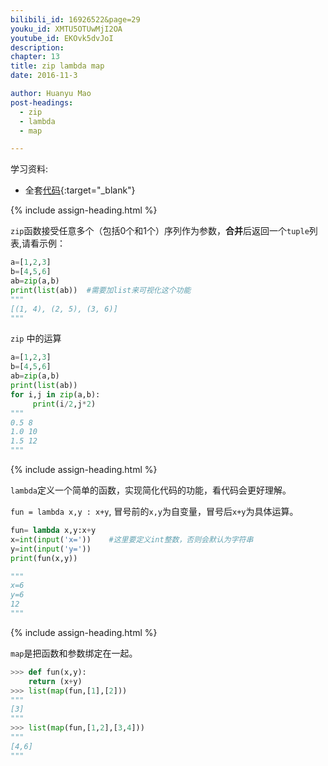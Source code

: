 ```yaml
---
bilibili_id: 16926522&page=29
youku_id: XMTU5OTUwMjI2OA
youtube_id: EKOvk5dvJoI
description: 
chapter: 13
title: zip lambda map
date: 2016-11-3

author: Huanyu Mao
post-headings:
  - zip
  - lambda
  - map

---
```



学习资料:
* 全套[代码](https://github.com/MorvanZhou/tutorials/blob/master/basic/29_zip_lambda_map.py){:target="_blank"}



{% include assign-heading.html %}

`zip`函数接受任意多个（包括0个和1个）序列作为参数，**合并**后返回一个`tuple`列表,请看示例：

```python
a=[1,2,3]
b=[4,5,6]
ab=zip(a,b)
print(list(ab))  #需要加list来可视化这个功能
"""
[(1, 4), (2, 5), (3, 6)]
"""
```

`zip` 中的运算

```python
a=[1,2,3]
b=[4,5,6]
ab=zip(a,b)
print(list(ab))
for i,j in zip(a,b):
     print(i/2,j*2)
"""
0.5 8
1.0 10
1.5 12
"""
```




{% include assign-heading.html %}

`lambda`定义一个简单的函数，实现简化代码的功能，看代码会更好理解。

`fun = lambda x,y : x+y`, 冒号前的`x,y`为自变量，冒号后`x+y`为具体运算。

```python
fun= lambda x,y:x+y
x=int(input('x='))    #这里要定义int整数，否则会默认为字符串
y=int(input('y='))
print(fun(x,y))

"""
x=6
y=6
12
"""
```


{% include assign-heading.html %}

`map`是把函数和参数绑定在一起。

```python
>>> def fun(x,y):
	return (x+y)
>>> list(map(fun,[1],[2]))
"""
[3]
"""
>>> list(map(fun,[1,2],[3,4]))
"""
[4,6]
"""
```

